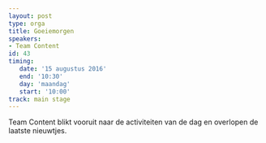 ```yaml
---
layout: post
type: orga
title: Goeiemorgen
speakers:
- Team Content
id: 43
timing: 
   date: '15 augustus 2016'
   end: '10:30'
   day: 'maandag'
   start: '10:00'
track: main stage
---
```

Team Content blikt vooruit naar de activiteiten van de dag en overlopen de laatste nieuwtjes.